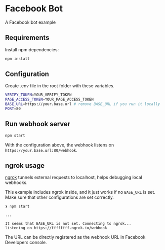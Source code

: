 # Facebook Bot

A Facebook bot example

## Requirements

Install npm dependencies:

```bash
npm install
```

## Configuration

Create .env file in the root folder with these variables.

```bash
VERIFY_TOKEN=YOUR_VERIFY_TOKEN
PAGE_ACCESS_TOKEN=YOUR_PAGE_ACCESS_TOKEN
BASE_URL=https://your.base.url # remove BASE_URL if you run it locally
PORT=80
```

## Run webhook server

```bash
npm start
```

With the configuration above, the webhook listens on `https://your.base.url:80/webhook`.

## ngrok usage

[ngrok](https://ngrok.com/) tunnels external requests to localhost, helps
debugging local webhooks.

This example includes ngrok inside, and it just works if no `BASE_URL` is
set. Make sure that other configurations are set correctly.

```
❯ npm start

...

It seems that BASE_URL is not set. Connecting to ngrok...
listening on https://ffffffff.ngrok.io/webhook
```

The URL can be directly registered as the webhook URL in Facebook Developers
console.
